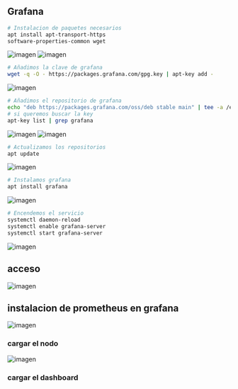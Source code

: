 ## Grafana
```bash
# Instalacion de paquetes necesarios
apt install apt-transport-https
software-properties-common wget
```
![imagen](https://github.com/user-attachments/assets/9a157d18-0e33-4531-be9d-4152b3da539b)
![imagen](https://github.com/user-attachments/assets/07426776-ff36-4723-a2d6-f3cddcf9f726)


```bash
# Añadimos la clave de grafana
wget -q -O - https://packages.grafana.com/gpg.key | apt-key add -
```
![imagen](https://github.com/user-attachments/assets/dc18652f-140a-4ee0-a8f4-c600178af6ce)

```bash
# Añadimos el repositorio de grafana
echo "deb https://packages.grafana.com/oss/deb stable main" | tee -a /etc/apt/sources.list.d/grafana.list
# si queremos buscar la key
apt-key list | grep grafana
```
![imagen](https://github.com/user-attachments/assets/bceb9522-f328-446c-9a35-79e689c5a0fa)
![imagen](https://github.com/user-attachments/assets/ccea3a09-40b5-4ee6-9658-7a654b64faf0)


```bash
# Actualizamos los repositorios
apt update
```
![imagen](https://github.com/user-attachments/assets/810bb61f-424b-4500-b604-5a26b3769f77)


```bash
# Instalamos grafana
apt install grafana
```
![imagen](https://github.com/user-attachments/assets/2624e5e5-e05b-4d3d-9bfb-9b3a5b4bcff7)

```bash
# Encendemos el servicio
systemctl daemon-reload
systemctl enable grafana-server
systemctl start grafana-server
```

![imagen](https://github.com/user-attachments/assets/497f5362-6bca-4982-a474-9a2ea3832164)

## acceso

![imagen](https://github.com/user-attachments/assets/77041338-83f5-4a40-93c7-9d9f0688e2c0)


## instalacion de prometheus en grafana


![imagen](https://github.com/user-attachments/assets/cccb0fb9-1cd0-4683-94b2-51ec638f7060)
### cargar el nodo

![imagen](https://github.com/user-attachments/assets/f9fd627a-f825-4253-b27b-edc237ea25e8)

### cargar el dashboard

